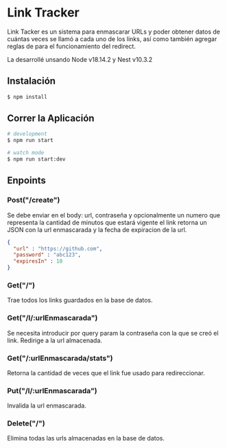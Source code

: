 # Link Tracker

Link Tacker es un sistema para enmascarar URLs y poder obtener datos de cuántas
veces se llamó a cada uno de los links, así como también agregar reglas de para el
funcionamiento del redirect.

La desarrollé unsando Node v18.14.2 y Nest v10.3.2

## Instalación

```bash
$ npm install
```

## Correr la Aplicación

```bash
# development
$ npm run start

# watch mode
$ npm run start:dev

```

## Enpoints

### Post("/create")
Se debe enviar en el body: url, contraseña y opcionalmente un numero que representa la cantidad de minutos que estará vigente el link
retorna un JSON con la url enmascarada y la fecha de expiracion de la url.
```json
{
  "url" : "https://github.com",
  "password" : "abc123",
  "expiresIn" : 10
}
```
### Get("/")
Trae todos los links guardados en la base de datos.

### Get("/l/:urlEnmascarada")
Se necesita introducir por query param la contraseña con la que se creó el link. Redirige a la url almacenada.

### Get("/:urlEnmascarada/stats")
Retorna la cantidad de veces que el link fue usado para redireccionar.

### Put("/l/:urlEnmascarada")
Invalida la url enmascarada.

### Delete("/")
Elimina todas las urls almacenadas en la base de datos.
